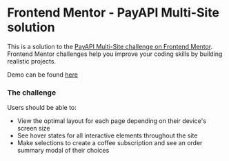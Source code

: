 # Frontend Mentor - PayAPI Multi-Site solution

This is a solution to the [PayAPI Multi-Site challenge on Frontend Mentor](https://www.frontendmentor.io/challenges/payapi-multipage-website-FDLR1Y11e). Frontend Mentor challenges help you improve your coding skills by building realistic projects.

Demo can be found [here](https://payapi-multipage-site-ll1c0dk2m-akaahl.vercel.app/)

### The challenge

Users should be able to:

- View the optimal layout for each page depending on their device's screen size
- See hover states for all interactive elements throughout the site
- Make selections to create a coffee subscription and see an order summary modal of their choices
